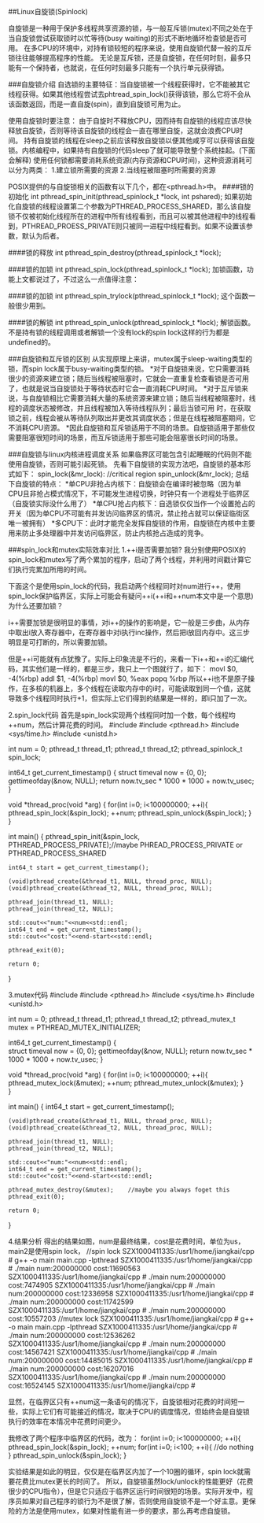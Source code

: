 ##Linux自旋锁(Spinlock)

自旋锁是一种用于保护多线程共享资源的锁，与一般互斥锁(mutex)不同之处在于当自旋锁尝试获取锁时以忙等待(busy waiting)的形式不断地循环检查锁是否可用。
在多CPU的环境中，对持有锁较短的程序来说，使用自旋锁代替一般的互斥锁往往能够提高程序的性能。
无论是互斥锁，还是自旋锁，在任何时刻，最多只能有一个保持者，也就说，在任何时刻最多只能有一个执行单元获得锁。

###自旋锁介绍
自选锁的主要特征：当自旋锁被一个线程获得时，它不能被其它线程获得。如果其他线程尝试去phtread_spin_lock()获得该锁，那么它将不会从该函数返回，而是一直自旋(spin)，直到自旋锁可用为止。

使用自旋锁时要注意：
由于自旋时不释放CPU，因而持有自旋锁的线程应该尽快释放自旋锁，否则等待该自旋锁的线程会一直在哪里自旋，这就会浪费CPU时间。
持有自旋锁的线程在sleep之前应该释放自旋锁以便其他咸亨可以获得该自旋锁。内核编程中，如果持有自旋锁的代码sleep了就可能导致整个系统挂起。(下面会解释)
使用任何锁都需要消耗系统资源(内存资源和CPU时间)，这种资源消耗可以分为两类：
    1.建立锁所需要的资源
    2.当线程被阻塞时所需要的资源

POSIX提供的与自旋锁相关的函数有以下几个，都在<pthread.h>中。
####锁的初始化
int pthread_spin_init(pthread_spinlock_t *lock, int pshared);
如果初始化自旋锁的线程设置第二个参数为PTHREAD_PROCESS_SHARED，那么该自旋锁不仅被初始化线程所在的进程中所有线程看到，而且可以被其他进程中的线程看到，PTHREAD_PROESS_PRIVATE则只被同一进程中线程看到。如果不设置该参数，默认为后者。

####锁的释放
int pthread_spin_destroy(pthread_spinlock_t *lock);

####锁的加锁
int pthread_spin_lock(pthread_spinlock_t *lock);
加锁函数，功能上文都说过了，不过这么一点值得注意：

####锁的加锁
int pthread_spin_trylock(pthread_spinlock_t *lock);
这个函数一般很少用到。

####锁的解锁
int pthread_spin_unlock(pthread_spinlock_t *lock);
解锁函数。不是持有锁的线程调用或者解锁一个没有lock的spin lock这样的行为都是undefined的。

###自旋锁和互斥锁的区别
从实现原理上来讲，mutex属于sleep-waiting类型的锁，而spin lock属于busy-waiting类型的锁。
*对于自旋锁来说，它只需要消耗很少的资源来建立锁；随后当线程被阻塞时，它就会一直重复检查看锁是否可用了，也就是说当自旋锁处于等待状态时它会一直消耗CPU时间。
*对于互斥锁来说，与自旋锁相比它需要消耗大量的系统资源来建立锁；随后当线程被阻塞时，线程的调度状态被修改，并且线程被加入等待线程队列；最后当锁可用 时，在获取锁之前，线程会被从等待队列取出并更改其调度状态；但是在线程被阻塞期间，它不消耗CPU资源。
*因此自旋锁和互斥锁适用于不同的场景。自旋锁适用于那些仅需要阻塞很短时间的场景，而互斥锁适用于那些可能会阻塞很长时间的场景。

###自旋锁与linux内核进程调度关系
如果临界区可能包含引起睡眠的代码则不能使用自旋锁，否则可能引起死锁。
先看下自旋锁的实现方法吧，自旋锁的基本形式如下：
spin_lock(&mr_lock):
//critical region
spin_unlock(&mr_lock);
总结下自旋锁的特点：
*单CPU非抢占内核下：自旋锁会在编译时被忽略（因为单CPU且非抢占模式情况下，不可能发生进程切换，时钟只有一个进程处于临界区（自旋锁实际没什么用了）
*单CPU抢占内核下：自选锁仅仅当作一个设置抢占的开关（因为单CPU不可能有并发访问临界区的情况，禁止抢占就可以保证临街区唯一被拥有）
*多CPU下：此时才能完全发挥自旋锁的作用，自旋锁在内核中主要用来防止多处理器中并发访问临界区，防止内核抢占造成的竞争。

###spin_lock和mutex实际效率对比
1.++i是否需要加锁?
我分别使用POSIX的spin_lock和mutex写了两个累加的程序，启动了两个线程，并利用时间戳计算它们执行完累加所用的时间。

下面这个是使用spin_lock的代码，我启动两个线程同时对num进行++，使用spin_lock保护临界区，实际上可能会有疑问++i(++i和++num本文中是一个意思)为什么还要加锁？

i++需要加锁是很明显的事情，对i++的操作的影响是，它一般是三步曲，从内存中取出i放入寄存器中，在寄存器中对i执行inc操作，然后把i放回内存中。这三步明显是可打断的，所以需要加锁。

但是++i可能就有点犹豫了。实际上印象流是不行的，来看一下i++和++i的汇编代码，其实他们是一样的，都是三步，我只上一个图就行了，如下：
movl $0, -4(%rbp)
addl $1, -4(%rbp)
movl $0, %eax
popq %rbp
所以++i也不是原子操作，在多核的机器上，多个线程在读取内存中的i时，可能读取到同一个值，这就导致多个线程同时执行+1，但实际上它们得到的结果是一样的，即i只加了一次。

2.spin_lock代码
首先是spin_lock实现两个线程同时加一个数，每个线程均++num，然后计算花费的时间。
#include <iostream>
#include <pthread.h>
#include <sys/time.h>
#include <unistd.h>

int num = 0;
pthread_t thread_t1;
pthread_t thread_t2;
pthread_spinlock_t spin_lock;
 
int64_t get_current_timestamp()
{
    struct timeval now = {0, 0};
    gettimeofday(&now, NULL);
    return now.tv_sec * 1000 * 1000 + now.tv_usec;
}

void *thread_proc(void *arg)
{
    for(int i=0; i<100000000; ++i){
        pthread_spin_lock(&spin_lock);
        ++num;
        pthread_spin_unlock(&spin_lock);
    }   
}
 
int main()
{
    pthread_spin_init(&spin_lock, PTHREAD_PROCESS_PRIVATE);//maybe PHREAD_PROCESS_PRIVATE or PTHREAD_PROCESS_SHARED
 
    int64_t start = get_current_timestamp();
 
    (void)pthread_create(&thread_t1, NULL, thread_proc, NULL);
    (void)pthread_create(&thread_t2, NULL, thread_proc, NULL);

    pthread_join(thread_t1, NULL);
    pthread_join(thread_t2, NULL);
 
    std::cout<<"num:"<<num<<std::endl;
    int64_t end = get_current_timestamp();
    std::cout<<"cost:"<<end-start<<std::endl;
 
    pthread_exit(0);  
 
    return 0;
}

3.mutex代码
#include <iostream>
#include <pthread.h>
#include <sys/time.h>
#include <unistd.h>
 
int num = 0;
pthread_t thread_t1;
pthread_t thread_t2;
pthread_mutex_t mutex = PTHREAD_MUTEX_INITIALIZER;
 
int64_t get_current_timestamp()
{   
    struct timeval now = {0, 0}; 
    gettimeofday(&now, NULL);
    return now.tv_sec * 1000 * 1000 + now.tv_usec;
}
 
void *thread_proc(void *arg)
{
    for(int i=0; i<100000000; ++i){
        pthread_mutex_lock(&mutex);
        ++num;
        pthread_mutex_unlock(&mutex);
    }   
}
 
int main()
{
    int64_t start = get_current_timestamp();

    (void)pthread_create(&thread_t1, NULL, thread_proc, NULL);
    (void)pthread_create(&thread_t2, NULL, thread_proc, NULL);

    pthread_join(thread_t1, NULL);
    pthread_join(thread_t2, NULL);
    
    std::cout<<"num:"<<num<<std::endl;
    int64_t end = get_current_timestamp();
    std::cout<<"cost:"<<end-start<<std::endl;

    pthread_mutex_destroy(&mutex);    //maybe you always foget this
    pthread_exit(0);  
 
    return 0;
}

4.结果分析
得出的结果如图，num是最终结果，cost是花费时间，单位为us，main2是使用spin lock，
//spin lock
SZX1000411335:/usr1/home/jiangkai/cpp # g++ -o main main.cpp -lpthread
SZX1000411335:/usr1/home/jiangkai/cpp # ./main
num:200000000
cost:11690563
SZX1000411335:/usr1/home/jiangkai/cpp # ./main
num:200000000
cost:7474905
SZX1000411335:/usr1/home/jiangkai/cpp # ./main
num:200000000
cost:12336958
SZX1000411335:/usr1/home/jiangkai/cpp # ./main
num:200000000
cost:11742599
SZX1000411335:/usr1/home/jiangkai/cpp # ./main
num:200000000
cost:10557203
//mutex lock
SZX1000411335:/usr1/home/jiangkai/cpp # g++ -o main main.cpp -lpthread
SZX1000411335:/usr1/home/jiangkai/cpp # ./main
num:200000000
cost:12536262
SZX1000411335:/usr1/home/jiangkai/cpp # ./main
num:200000000
cost:14567421
SZX1000411335:/usr1/home/jiangkai/cpp # ./main
num:200000000
cost:14485015
SZX1000411335:/usr1/home/jiangkai/cpp # ./main
num:200000000
cost:16207016
SZX1000411335:/usr1/home/jiangkai/cpp # ./main
num:200000000
cost:16524145
SZX1000411335:/usr1/home/jiangkai/cpp #

显然，在临界区只有++num这一条语句的情况下，自旋锁相对花费的时间短一些，实际上它们有可能接近的情况，取决于CPU的调度情况，但始终会是自旋锁执行的效率在本情况中花费时间更少。

我修改了两个程序中临界区的代码，改为：
for(int i=0; i<100000000; ++i){
    pthread_spin_lock(&spin_lock);
    ++num;
    for(int i=0; i<100; ++i){
        //do nothing
    }
    pthread_spin_unlock(&spin_lock);
}

实验结果是如此的明显，仅仅是在临界区内加了一个10圈的循环，spin lock就需要花费比mutex更长的时间了。
所以，自旋锁虽然lock/unlock的性能更好（花费很少的CPU指令），但是它只适应于临界区运行时间很短的场景。实际开发中，程序员如果对自己程序的锁行为不是很了解，否则使用自旋锁不是一个好主意。更保险的方法是使用mutex，如果对性能有进一步的要求，那么再考虑自旋锁。


